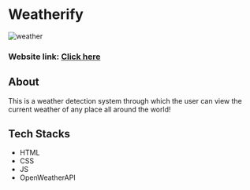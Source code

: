# Weatherify
![weather](https://github.com/srishti666/Weather-Detection-System/assets/85846340/942794bf-d0a5-48fa-9aa8-f5e518884e6f)

### Website link: [Click here](https://weather-app-srishti.netlify.app/)

## About
This is a weather detection system through which the user can view the current weather of any place all around the world!

## Tech Stacks
- HTML
- CSS
- JS
- OpenWeatherAPI
